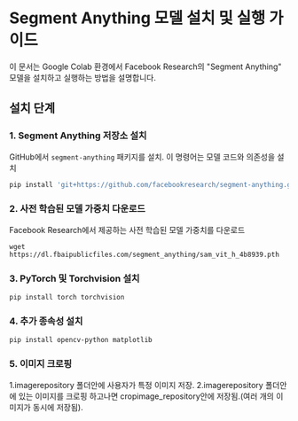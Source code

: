 # Segment Anything 모델 설치 및 실행 가이드

이 문서는 Google Colab 환경에서 Facebook Research의 "Segment Anything" 모델을 설치하고 실행하는 방법을 설명합니다.

## 설치 단계

### 1. Segment Anything 저장소 설치

GitHub에서 `segment-anything` 패키지를 설치. 이 명령어는 모델 코드와 의존성을 설치

```bash
pip install 'git+https://github.com/facebookresearch/segment-anything.git'
```
### 2. 사전 학습된 모델 가중치 다운로드
Facebook Research에서 제공하는 사전 학습된 모델 가중치를 다운로드
```
wget https://dl.fbaipublicfiles.com/segment_anything/sam_vit_h_4b8939.pth
```
### 3. PyTorch 및 Torchvision 설치
```
pip install torch torchvision

```
### 4. 추가 종속성 설치
```
pip install opencv-python matplotlib

```
### 5. 이미지 크로핑
1.imagerepository 폴더안에 사용자가 특정 이미지 저장.
2.imagerepository 폴더안에 있는 이미지를 크로핑 하고나면 cropimage_repository안에 저장됨.(여러 개의 이미지가 동시에 저장됨).
